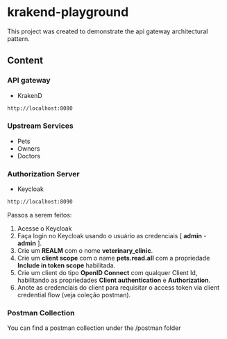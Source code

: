 # krakend-playground

This project was created to demonstrate the api gateway architectural pattern.

## Content

### API gateway

- KrakenD

```bash
http://localhost:8080
```

### Upstream Services

- Pets
- Owners
- Doctors

### Authorization Server

- Keycloak
```bash
http://localhost:8090
```

Passos a serem feitos:

1. Acesse o Keycloak
2. Faça login no Keycloak usando o usuário as credenciais [ **admin** - **admin** ].
3. Crie um **REALM** com o nome **veterinary_clinic**.
4. Crie um **client scope** com o name **pets.read.all** com a propriedade **Include in token scope** habilitada.
5. Crie um client do tipo **OpenID Connect** com qualquer Client Id, habilitando as propriedades **Client authentication** e **Authorization**.
6. Anote as credenciais do client para requisitar o access token via client credential flow (veja coleção postman).

### Postman Collection
You can find a postman collection under the /postman folder